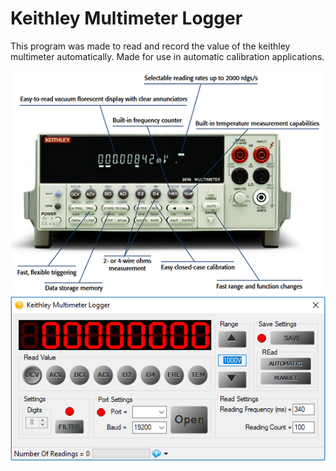 # Keithley Multimeter Logger

This program was made to read and record the value of the keithley multimeter automatically. Made for use in automatic calibration applications.

![Multimeter](https://github.com/mertguner/Keithley-Multimeter-Logger/raw/master/Keithley%2020100.png)
![ScreenShot](https://github.com/mertguner/Keithley-Multimeter-Logger/raw/master/Application.png)
